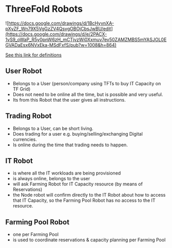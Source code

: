 # ThreeFold Robots

![https://docs.google.com/drawings/d/1BcHyvnXA-pXyZF_Wn79X5VgGzZV4QsvgOBOjCbsJwBU/edit](https://docs.google.com/drawings/d/e/2PACX-1vS9_oWaP_R5y0pnW6zH_mCTjvzWi0Xxmuv7ev50ZAMZMBS5mYASJOL0EGVADaEsx6NVxEka-MSdFxfS/pub?w=1008&h=864)

[See this link for definitions](https://github.com/threefoldtoken/legal/blob/master/definitions.md)

## User Robot

- Belongs to a User (person/company using TFTs to buy IT Capacity on TF Grid)
- Does not need to be online all the time, but is possible and very useful.
- Its from this Robot that the user gives all instructions.

## Trading Robot

- Belongs to a User, can be short living.
- Does trading for a user e.g. buying/selling/exchanging Digital currencies.
- Is online during the time that trading needs to happen.

## IT Robot

- is where all the IT workloads are being provisioned
- is always online, belongs to the user
- will ask Farming Robot for IT Capacity resource (by means of Reservations)
- the Node robot will confirm directly to the IT Robot about how to access that IT Capacity, so the Farming Pool Robot has no access to the IT resource.

## Farming Pool Robot

- one per Farming Pool
- is used to coordinate reservations & capacity planning per Farming Pool
